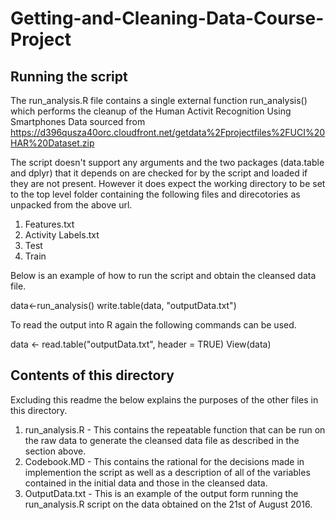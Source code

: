 # Getting-and-Cleaning-Data-Course-Project

## Running the script

The run_analysis.R file contains a single external function run_analysis() which performs the cleanup of the Human Activit Recognition Using Smartphones Data sourced from https://d396qusza40orc.cloudfront.net/getdata%2Fprojectfiles%2FUCI%20HAR%20Dataset.zip

The script doesn't support any arguments and the two packages (data.table and dplyr) that it depends on are checked for by the script and loaded if they are not present. However it does expect the working directory to be set to the top level folder containing the following files and direcotories as unpacked from the above url.

1. Features.txt
2. Activity Labels.txt
3. Test
4. Train

Below is an example of how to run the script and obtain the cleansed data file.

data<-run_analysis()
write.table(data, "outputData.txt")

To read the output into R again the following commands can be used.

data <- read.table("outputData.txt", header = TRUE) 
View(data)

## Contents of this directory

Excluding this readme the below explains the purposes of the other files in this directory.

1. run_analysis.R - This contains the repeatable function that can be run on the raw data to generate the cleansed data file as described in the section above.
2. Codebook.MD - This contains the rational for the decisions made in implemention the script as well as a description of all of the variables contained in the initial data and those in the cleansed data.
3. OutputData.txt - This is an example of the output form running the run_analysis.R script on the data obtained on the 21st of August 2016.


